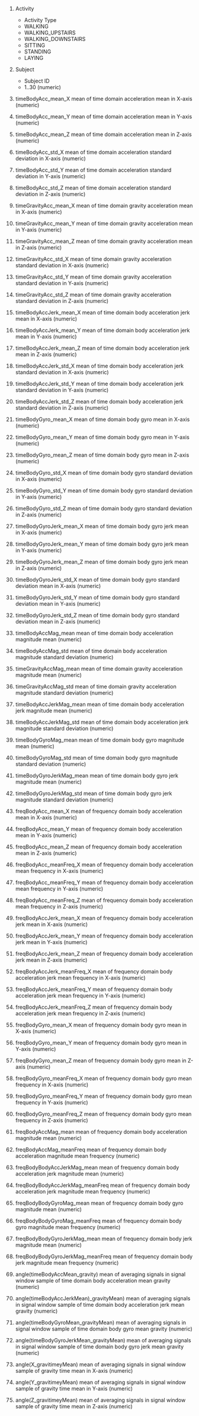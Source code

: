 1.  Activity
	*  Activity Type
	*  WALKING
	*  WALKING_UPSTAIRS
	*  WALKING_DOWNSTAIRS
	*  SITTING
	*  STANDING
	*  LAYING
2.  Subject
	*  Subject ID
	*  1..30 (numeric)

3.  timeBodyAcc_mean_X
	mean of time domain acceleration mean in X-axis (numeric)
5.  timeBodyAcc_mean_Y
	mean of time domain acceleration mean in Y-axis (numeric)
6.  timeBodyAcc_mean_Z
	mean of time domain acceleration mean in Z-axis (numeric)
7.  timeBodyAcc_std_X
	mean of time domain acceleration standard deviation in X-axis (numeric)
8.  timeBodyAcc_std_Y
	mean of time domain acceleration standard deviation in Y-axis (numeric)
9.  timeBodyAcc_std_Z
	mean of time domain acceleration standard deviation in Z-axis (numeric)
10.  timeGravityAcc_mean_X
	mean of time domain gravity acceleration mean in X-axis (numeric)
11.  timeGravityAcc_mean_Y
	mean of time domain gravity acceleration mean in Y-axis (numeric)
12.  timeGravityAcc_mean_Z
	mean of time domain gravity acceleration mean in Z-axis (numeric)
13.  timeGravityAcc_std_X
	mean of time domain gravity acceleration standard deviation in X-axis (numeric)
14.  timeGravityAcc_std_Y
	mean of time domain gravity acceleration standard deviation in Y-axis (numeric)
15.  timeGravityAcc_std_Z
	mean of time domain gravity acceleration standard deviation in Z-axis (numeric)
16.  timeBodyAccJerk_mean_X
	mean of time domain body acceleration jerk mean in X-axis (numeric)
17.  timeBodyAccJerk_mean_Y
	mean of time domain body acceleration jerk mean in Y-axis (numeric)
18.  timeBodyAccJerk_mean_Z
	mean of time domain body acceleration jerk mean in Z-axis (numeric)
19.  timeBodyAccJerk_std_X
	mean of time domain body acceleration jerk standard deviation in X-axis (numeric)
20.  timeBodyAccJerk_std_Y
	mean of time domain body acceleration jerk standard deviation in Y-axis (numeric)
21.  timeBodyAccJerk_std_Z
	mean of time domain body acceleration jerk standard deviation in Z-axis (numeric)
22.  timeBodyGyro_mean_X
	mean of time domain body gyro mean in X-axis (numeric)
23.  timeBodyGyro_mean_Y
	mean of time domain body gyro mean in Y-axis (numeric)
24.  timeBodyGyro_mean_Z
	mean of time domain body gyro mean in Z-axis (numeric)
25.  timeBodyGyro_std_X
	mean of time domain body gyro standard deviation in X-axis (numeric)
26.  timeBodyGyro_std_Y
	mean of time domain body gyro standard deviation in Y-axis (numeric)
27.  timeBodyGyro_std_Z
	mean of time domain body gyro standard deviation in Z-axis (numeric)
28.  timeBodyGyroJerk_mean_X
	mean of time domain body gyro jerk mean in X-axis (numeric)
28.  timeBodyGyroJerk_mean_Y
	mean of time domain body gyro jerk mean in Y-axis (numeric)
30.  timeBodyGyroJerk_mean_Z
	mean of time domain body gyro jerk mean in Z-axis (numeric)
31.  timeBodyGyroJerk_std_X
	mean of time domain body gyro standard deviation mean in X-axis (numeric)
32.  timeBodyGyroJerk_std_Y
	mean of time domain body gyro standard deviation mean in Y-axis (numeric)
33.  timeBodyGyroJerk_std_Z
	mean of time domain body gyro standard deviation mean in Z-axis (numeric)
34.  timeBodyAccMag_mean
	mean of time domain body acceleration magnitude mean (numeric)
35.  timeBodyAccMag_std
	mean of time domain body acceleration magnitude standard deviation (numeric)
36.  timeGravityAccMag_mean
	mean of time domain gravity acceleration magnitude mean (numeric)
37.  timeGravityAccMag_std
	mean of time domain gravity acceleration magnitude standard deviation (numeric)
38.  timeBodyAccJerkMag_mean
	mean of time domain body acceleration jerk magnitude mean (numeric)
39.  timeBodyAccJerkMag_std
	mean of time domain body acceleration jerk magnitude standard deviation (numeric)
40.  timeBodyGyroMag_mean
	mean of time domain body gyro magnitude mean (numeric)
41.  timeBodyGyroMag_std
	mean of time domain body gyro magnitude standard deviation (numeric)
42.  timeBodyGyroJerkMag_mean
	mean of time domain body gyro jerk magnitude mean (numeric)
43.  timeBodyGyroJerkMag_std
	mean of time domain body gyro jerk magnitude standard deviation (numeric)
44.  freqBodyAcc_mean_X
	mean of frequency domain body acceleration mean in X-axis (numeric)
45.  freqBodyAcc_mean_Y
	mean of frequency domain body acceleration mean in Y-axis (numeric)
46.  freqBodyAcc_mean_Z
	mean of frequency domain body acceleration mean in Z-axis (numeric)
47.  freqBodyAcc_meanFreq_X
	mean of frequency domain body acceleration mean frequency in X-axis (numeric)
48.  freqBodyAcc_meanFreq_Y
	mean of frequency domain body acceleration mean frequency in Y-axis (numeric)
49.  freqBodyAcc_meanFreq_Z
	mean of frequency domain body acceleration mean frequency in Z-axis (numeric)
50.  freqBodyAccJerk_mean_X
	mean of frequency domain body acceleration jerk mean in X-axis (numeric)
51.  freqBodyAccJerk_mean_Y
	mean of frequency domain body acceleration jerk mean in Y-axis (numeric)
52.  freqBodyAccJerk_mean_Z
	mean of frequency domain body acceleration jerk mean in Z-axis (numeric)
53.  freqBodyAccJerk_meanFreq_X
	mean of frequency domain body acceleration jerk mean frequency in X-axis (numeric)
54.  freqBodyAccJerk_meanFreq_Y
	mean of frequency domain body acceleration jerk mean frequency in Y-axis (numeric)
55.  freqBodyAccJerk_meanFreq_Z
	mean of frequency domain body acceleration jerk mean frequency in Z-axis (numeric)
56.  freqBodyGyro_mean_X
	mean of frequency domain body gyro mean in X-axis (numeric)
57.  freqBodyGyro_mean_Y
	mean of frequency domain body gyro mean in Y-axis (numeric)
58.  freqBodyGyro_mean_Z
	mean of frequency domain body gyro mean in Z-axis (numeric)
59.  freqBodyGyro_meanFreq_X
	mean of frequency domain body gyro mean frequency in X-axis (numeric)
60.  freqBodyGyro_meanFreq_Y
	mean of frequency domain body gyro mean frequency in Y-axis (numeric)
61.  freqBodyGyro_meanFreq_Z
	mean of frequency domain body gyro mean frequency in Z-axis (numeric)
62.  freqBodyAccMag_mean
	mean of frequency domain body acceleration magnitude mean (numeric)
63.  freqBodyAccMag_meanFreq
	mean of frequency domain body acceleration magnitude mean frequency (numeric)
64.  freqBodyBodyAccJerkMag_mean
	mean of frequency domain body acceleration jerk magnitude mean (numeric)
65.  freqBodyBodyAccJerkMag_meanFreq
	mean of frequency domain body acceleration jerk magnitude mean frequency (numeric)
66.  freqBodyBodyGyroMag_mean
	mean of frequency domain body gyro magnitude mean (numeric)
67.  freqBodyBodyGyroMag_meanFreq
	mean of frequency domain body gyro magnitude mean frequency (numeric)
68.  freqBodyBodyGyroJerkMag_mean
	mean of frequency domain body jerk magnitude mean (numeric)
69.  freqBodyBodyGyroJerkMag_meanFreq
	mean of frequency domain body jerk magnitude mean frequency (numeric)
70.  angle(timeBodyAccMean_gravity)
	mean of averaging signals in signal window sample of time domain body acceleration mean gravity (numeric)
71.  angle(timeBodyAccJerkMean)_gravityMean)
	mean of averaging signals in signal window sample of time domain body acceleration jerk mean gravity (numeric)
72.  angle(timeBodyGyroMean_gravityMean)
	mean of averaging signals in signal window sample of time domain body gyro mean gravity (numeric)
73.  angle(timeBodyGyroJerkMean_gravityMean)
	mean of averaging signals in signal window sample of time domain body gyro jerk mean gravity (numeric)
74.  angle(X_gravitimeyMean)
	mean of averaging signals in signal window sample of gravity time mean in X-axis (numeric)
75.  angle(Y_gravitimeyMean)
	mean of averaging signals in signal window sample of gravity time mean in Y-axis (numeric)
76.  angle(Z_gravitimeyMean)
	mean of averaging signals in signal window sample of gravity time mean in Z-axis (numeric)
